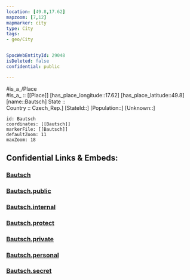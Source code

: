 ```yaml
---
location: [49.8,17.62] 
mapzoom: [7,12] 
mapmarker: city 
type: City
tags:
- geo/City


SpocWebEntityId: 29048
isDeleted: false
confidential: public

---
```

#is_a_/Place  
#is_a_ :: [[Place]] 
[has_place_longitude::17.62] 
[has_place_latitude::49.8] 
[name::Bautsch] 
State ::  
Country :: Czech_Rep.] 
[StateId::] 
[Population::] 
[Unknown::] 


```leaflet
id: Bautsch
coordinates: [[Bautsch]] 
markerFile: [[Bautsch]] 
defaultZoom: 11 
maxZoom: 18
```


## Confidential Links & Embeds: 

### [Bautsch](/_Standards/Earth/Continent/Europe/Europe~Central/Czech_Republic/regions~Czech_Republic/Moravskoslezský/City/Bautsch.md) 

### [Bautsch.public](/_public/Earth/Continent/Europe/Europe~Central/Czech_Republic/regions~Czech_Republic/Moravskoslezský/City/Bautsch.public.md) 

### [Bautsch.internal](/_internal/Earth/Continent/Europe/Europe~Central/Czech_Republic/regions~Czech_Republic/Moravskoslezský/City/Bautsch.internal.md) 

### [Bautsch.protect](/_protect/Earth/Continent/Europe/Europe~Central/Czech_Republic/regions~Czech_Republic/Moravskoslezský/City/Bautsch.protect.md) 

### [Bautsch.private](/_private/Earth/Continent/Europe/Europe~Central/Czech_Republic/regions~Czech_Republic/Moravskoslezský/City/Bautsch.private.md) 

### [Bautsch.personal](/_personal/Earth/Continent/Europe/Europe~Central/Czech_Republic/regions~Czech_Republic/Moravskoslezský/City/Bautsch.personal.md) 

### [Bautsch.secret](/_secret/Earth/Continent/Europe/Europe~Central/Czech_Republic/regions~Czech_Republic/Moravskoslezský/City/Bautsch.secret.md)

